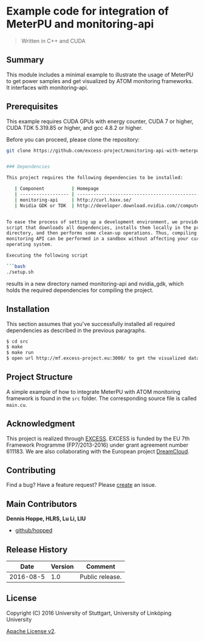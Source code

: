 # Example code for integration of MeterPU and monitoring-api

> Written in C++ and CUDA


## Summary

This module includes a minimal example to illustrate the usage of MeterPU to get power samples
and get visualized by ATOM monitoring frameworks. It interfaces with monitoring-api.

## Prerequisites

This example requires CUDA GPUs with energy counter, CUDA 7 or higher, CUDA TDK 5.319.85 or higher, and gcc 4.8.2 or higher.

Before you can proceed, please clone the repository:

```bash
git clone https://github.com/excess-project/monitoring-api-with-meterpu-example.git


### Dependencies

This project requires the following dependencies to be installed:

   | Component          | Homepage                                                                                           | Version   | 
   | ------------------ | -------------------------------------------------------------------------------------------------- | --------- | 
   | monitoring-api     | http://curl.haxx.se/                                                                               | >= 16.6   | 
   | Nvidia GDK or TDK  | http://developer.download.nvidia.com//compute/cuda/7.5/Prod/gdk/gdk_linux_amd64_352_55_release.run | >= 352.55 | 


To ease the process of setting up a development environment, we provide a basic
script that downloads all dependencies, installs them locally in the project
directory, and then performs some clean-up operations. Thus, compiling the
monitoring API can be performed in a sandbox without affecting your current
operating system.

Executing the following script

```bash
./setup.sh
```

results in a new directory named monitoring-api and nvidia_gdk, which holds the required dependencies
for compiling the project.


## Installation

This section assumes that you've successfully installed all required dependencies as described in the previous paragraphs.

```bash
$ cd src
$ make
$ make run
$ open url http://mf.excess-project.eu:3000/ to get the visualized data.
```


## Project Structure

A simple example
of how to integrate MeterPU with ATOM monitoring framework is found in the `src` folder. The corresponding
source file is called `main.cu`.


## Acknowledgment

This project is realized through [EXCESS][excess]. EXCESS is funded by the EU 7th
Framework Programme (FP7/2013-2016) under grant agreement number 611183. We are
also collaborating with the European project [DreamCloud][dreamcloud].


## Contributing
Find a bug? Have a feature request?
Please [create](https://github.com/excess-project/monitoring-api/website/issues) an issue.


## Main Contributors

**Dennis Hoppe, HLRS, Lu Li, LIU**
+ [github/hopped](https://github.com/hopped)


## Release History

 | Date        | Version | Comment          | 
 | ----------- | ------- | ---------------- | 
 | 2016-08-5   | 1.0     | Public release.  | 


## License
Copyright (C) 2016 University of Stuttgart, University of Linköping University

[Apache License v2](LICENSE).

[server]: https://github.com/excess-project/monitoring-server
[excess]: http://www.excess-project.eu
[dreamcloud]: http://www.dreamcloud-project.eu
